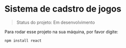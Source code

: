 # Sistema de cadstro de jogos

> Status do projeto: Em desenvolvimento

Para rodar esse projeto na sua máquina, por favor digite: 

```
npm install react
```
